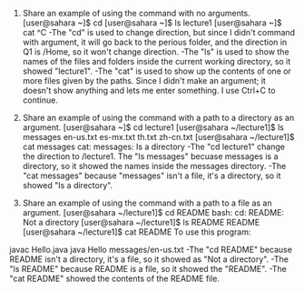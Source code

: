 1. Share an example of using the command with no arguments.
  [user@sahara ~]$ cd
  [user@sahara ~]$ ls
  lecture1
  [user@sahara ~]$ cat
  ^C
-The "cd" is used to change direction, but since I didn't command with argument, it will go 
back to the perious folder, and the direction in Q1 is /Home, so it won't change direction.
-The "ls" is used to show the names of the files and folders inside the current working 
directory, so it showed "lecture1".
-The "cat" is used to show up the contents of one or more files given by the paths. Since 
I didn't make an argument; it doesn't show anything and lets me enter something. I use Ctrl+C to continue.

2. Share an example of using the command with a path to a directory as an argument.
  [user@sahara ~]$ cd lecture1
  [user@sahara ~/lecture1]$ ls messages
  en-us.txt  es-mx.txt  th.txt  zh-cn.txt
  [user@sahara ~/lecture1]$ cat messages
  cat: messages: Is a directory
-The "cd lecture1" change the direction to /lecture1.
The "ls messages" becuase messages is a directory, so it showed the names inside the messages directory.
-The "cat messages" because "messages" isn't a file, it's a directory, so it showed "Is a directory".

3. Share an example of using the command with a path to a file as an argument.
  [user@sahara ~/lecture1]$ cd README
  bash: cd: README: Not a directory
  [user@sahara ~/lecture1]$ ls README
  README
  [user@sahara ~/lecture1]$ cat README
  To use this program:
  
  javac Hello.java
  java Hello messages/en-us.txt
-The "cd README" because README isn't a directory, it's a file, so it showed as "Not a directory".
-The "ls README" because README is a file, so it showed the "README".
-The "cat README" showed the contents of the README file.
